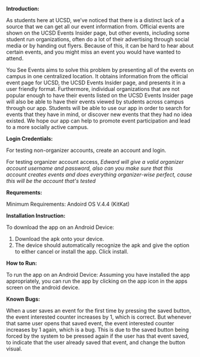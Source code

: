 **Introduction:**

As students here at UCSD, we’ve noticed that there is a distinct lack of a source that we can get all our event information from. Official events are shown on the UCSD Events Insider page, but other events, including some student run organizations, often do a lot of their advertising through social media or by handing out flyers. Because of this, it can be hard to hear about certain events, and you might miss an event you would have wanted to attend. 

You See Events aims to solve this problem by presenting all of the events on campus in one centralized location. It obtains information from the official event page for UCSD, the UCSD Events Insider page, and presents it in a user friendly format. Furthermore, individual organizations that are not popular enough to have their events listed on the UCSD Events Insider page will also be able to have their events viewed by students across campus through our app. Students will be able to use our app in order to search for events that they have in mind, or discover new events that they had no idea existed. We hope our app can help to promote event participation and lead to a more socially active campus. 


**Login Credentials:**

For testing non-organizer accounts, create an account and login.

For testing organizer account access,   *Edward will give a valid organizer account username and password, also can you make sure that this account creates events and does everything organizer-wise perfect, cause this will be the account that's tested*

**Requrements:**

Minimum Requirements: Andoird OS V.4.4 (KitKat)

**Installation Instruction:**

To download the app on an Android Device:
1. Download the apk onto your device. 
2. The device should automatically recognize the apk and give the option to either cancel or install the app. Click install.

**How to Run:**

To run the app on an Android Device:
Assuming you have installed the app appropriately, you can run the app by clicking on the app icon in the apps screen on the android device.

**Known Bugs:**

When a user saves an event for the first time by pressing the saved button, the event interested counter increases by 1, which is correct. But whenever that same user opens that saved event, the event interested counter increases by 1 again, which is a bug. This is due to the saved button being forced by the system to be pressed again if the user has that event saved, to indicate that the user already saved that event, and change the button visual.


